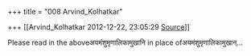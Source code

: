 +++
title = "008 Arvind_Kolhatkar"

+++
[[Arvind_Kolhatkar	2012-12-22, 23:05:29 [Source](https://groups.google.com/g/samskrita/c/nPs3xT-tZAU)]]



Please read in the aboveअयमंशुमृणालिकामुखानि in place ofअयमंशुमृणालिकामुखान्...  
  
  

> 
> > 
> > > 
> > > > 
> > > > 
> > > > 
> > 
> > 

